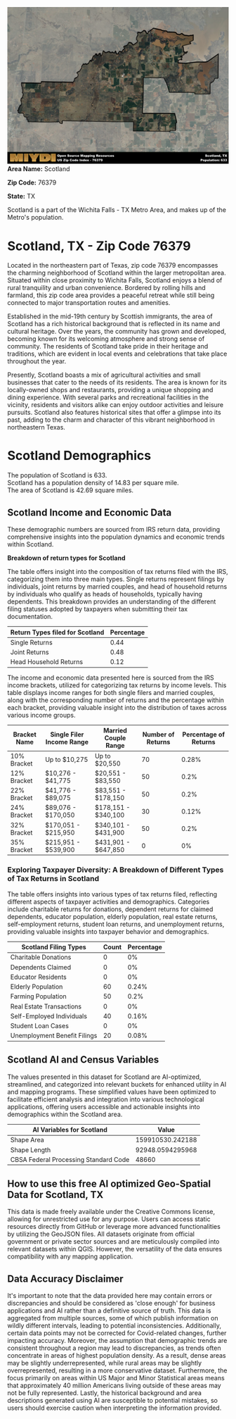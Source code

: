 ![Image Alt Text](../_images/76379.png)
**Area Name:** Scotland

**Zip Code:** 76379

**State:** TX

Scotland is a part of the Wichita Falls - TX Metro Area, and makes up  of the Metro's population.  

# Scotland, TX - Zip Code 76379

Located in the northeastern part of Texas, zip code 76379 encompasses the charming neighborhood of Scotland within the larger metropolitan area. Situated within close proximity to Wichita Falls, Scotland enjoys a blend of rural tranquility and urban convenience. Bordered by rolling hills and farmland, this zip code area provides a peaceful retreat while still being connected to major transportation routes and amenities.

Established in the mid-19th century by Scottish immigrants, the area of Scotland has a rich historical background that is reflected in its name and cultural heritage. Over the years, the community has grown and developed, becoming known for its welcoming atmosphere and strong sense of community. The residents of Scotland take pride in their heritage and traditions, which are evident in local events and celebrations that take place throughout the year.

Presently, Scotland boasts a mix of agricultural activities and small businesses that cater to the needs of its residents. The area is known for its locally-owned shops and restaurants, providing a unique shopping and dining experience. With several parks and recreational facilities in the vicinity, residents and visitors alike can enjoy outdoor activities and leisure pursuits. Scotland also features historical sites that offer a glimpse into its past, adding to the charm and character of this vibrant neighborhood in northeastern Texas.

# Scotland Demographics

The population of Scotland is 633.  
Scotland has a population density of 14.83 per square mile.  
The area of Scotland is 42.69 square miles.  

## Scotland Income and Economic Data

These demographic numbers are sourced from IRS return data, providing comprehensive insights into the population dynamics and economic trends within Scotland.

**Breakdown of return types for Scotland**

The table offers insight into the composition of tax returns filed with the IRS, categorizing them into three main types. Single returns represent filings by individuals, joint returns by married couples, and head of household returns by individuals who qualify as heads of households, typically having dependents. This breakdown provides an understanding of the different filing statuses adopted by taxpayers when submitting their tax documentation.

| Return Types filed for Scotland                              | Percentage          |
|----------------------------------------------------------|---------------------|
| Single Returns                                            | 0.44 |
| Joint Returns                                             | 0.48 |
| Head Household Returns                                    | 0.12 |

The income and economic data presented here is sourced from the IRS income brackets, utilized for categorizing tax returns by income levels. This table displays income ranges for both single filers and married couples, along with the corresponding number of returns and the percentage within each bracket, providing valuable insight into the distribution of taxes across various income groups.

| Bracket Name       | Single Filer Income Range | Married Couple Range | Number of Returns | Percentage of Returns |
|--------------------|----------------------------|----------------------|-------------------|-----------------------|
| 10% Bracket        | Up to $10,275              | Up to $20,550        | 70 | 0.28% |
| 12% Bracket        | $10,276 - $41,775          | $20,551 - $83,550    | 50 | 0.2% |
| 22% Bracket        | $41,776 - $89,075          | $83,551 - $178,150   | 50 | 0.2% |
| 24% Bracket        | $89,076 - $170,050         | $178,151 - $340,100  | 30 | 0.12% |
| 32% Bracket        | $170,051 - $215,950        | $340,101 - $431,900  | 50 | 0.2% |
| 35% Bracket        | $215,951 - $539,900        | $431,901 - $647,850  | 0 | 0% |

### Exploring Taxpayer Diversity: A Breakdown of Different Types of Tax Returns in Scotland

The table offers insights into various types of tax returns filed, reflecting different aspects of taxpayer activities and demographics. Categories include charitable returns for donations, dependent returns for claimed dependents, educator population, elderly population, real estate returns, self-employment returns, student loan returns, and unemployment returns, providing valuable insights into taxpayer behavior and demographics.

| Scotland Filing Types                    | Count | Percentage |
|--------------------------------------|-------|------------|
| Charitable Donations                 | 0 | 0% |
| Dependents Claimed                   | 0 | 0% |
| Educator Residents                   | 0 | 0% |
| Elderly Population                   | 60 | 0.24% |
| Farming Population                   | 50 | 0.2% |
| Real Estate Transactions             | 0 | 0% |
| Self-Employed Individuals            | 40 | 0.16% |
| Student Loan Cases                   | 0 | 0% |
| Unemployment Benefit Filings         | 20 | 0.08% |

## Scotland AI and Census Variables

The values presented in this dataset for Scotland are AI-optimized, streamlined, and categorized into relevant buckets for enhanced utility in AI and mapping programs. These simplified values have been optimized to facilitate efficient analysis and integration into various technological applications, offering users accessible and actionable insights into demographics within the Scotland area.

| AI Variables for Scotland | Value |
|-------------|-------|
| Shape Area | 159910530.242188 |
| Shape Length | 92948.0594295968 |
| CBSA Federal Processing Standard Code | 48660 |

## How to use this free AI optimized Geo-Spatial Data for Scotland, TX

This data is made freely available under the Creative Commons license, allowing for unrestricted use for any purpose. Users can access static resources directly from GitHub or leverage more advanced functionalities by utilizing the GeoJSON files. All datasets originate from official government or private sector sources and are meticulously compiled into relevant datasets within QGIS. However, the versatility of the data ensures compatibility with any mapping application.

## Data Accuracy Disclaimer
It's important to note that the data provided here may contain errors or discrepancies and should be considered as 'close enough' for business applications and AI rather than a definitive source of truth. This data is aggregated from multiple sources, some of which publish information on wildly different intervals, leading to potential inconsistencies. Additionally, certain data points may not be corrected for Covid-related changes, further impacting accuracy. Moreover, the assumption that demographic trends are consistent throughout a region may lead to discrepancies, as trends often concentrate in areas of highest population density. As a result, dense areas may be slightly underrepresented, while rural areas may be slightly overrepresented, resulting in a more conservative dataset. Furthermore, the focus primarily on areas within US Major and Minor Statistical areas means that approximately 40 million Americans living outside of these areas may not be fully represented. Lastly, the historical background and area descriptions generated using AI are susceptible to potential mistakes, so users should exercise caution when interpreting the information provided.
